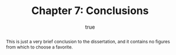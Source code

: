 ---
layout: paper
title: "Chapter 7: Conclusions"
year: 2013
author: [ { name: "Josef Fruehwald", url: "http://www.ling.upenn.edu/~joseff/" }]
abstract: "<p>
This is just a very brief conclusion to the dissertation, and it contains no figures from which to choose a favorite.
</p>
"
presented: []
published: []
docs: [{format: "Chapter 7", url: "/papers/fruehwald_chapter7.pdf", local: true}]
categories: [dissertation]
display-category: "Chapter"
comments: true
---